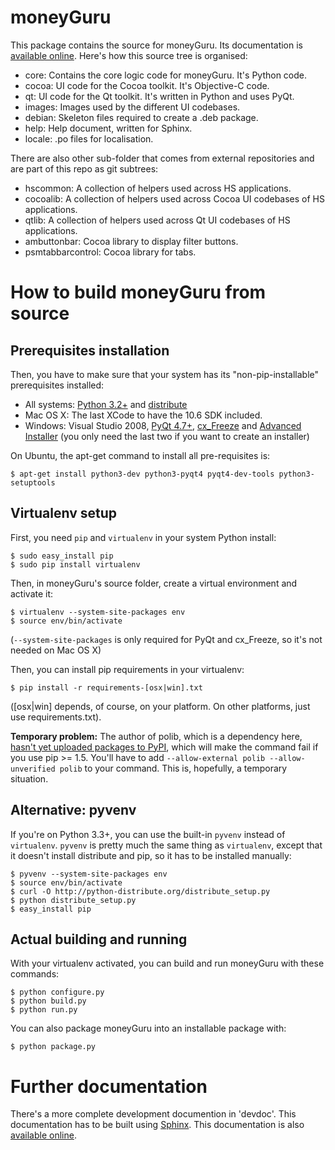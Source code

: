 # moneyGuru

This package contains the source for moneyGuru. Its documentation is
[available online][documentation]. Here's how this source tree is organised:

* core: Contains the core logic code for moneyGuru. It's Python code.
* cocoa: UI code for the Cocoa toolkit. It's Objective-C code.
* qt: UI code for the Qt toolkit. It's written in Python and uses PyQt.
* images: Images used by the different UI codebases.
* debian: Skeleton files required to create a .deb package.
* help: Help document, written for Sphinx.
* locale: .po files for localisation.

There are also other sub-folder that comes from external repositories and are part of this repo as
git subtrees:

* hscommon: A collection of helpers used across HS applications.
* cocoalib: A collection of helpers used across Cocoa UI codebases of HS applications.
* qtlib: A collection of helpers used across Qt UI codebases of HS applications.
* ambuttonbar: Cocoa library to display filter buttons.
* psmtabbarcontrol: Cocoa library for tabs.

# How to build moneyGuru from source

## Prerequisites installation

Then, you have to make sure that your system has its "non-pip-installable" prerequisites installed:

* All systems: [Python 3.2+][python] and [distribute][distribute]
* Mac OS X: The last XCode to have the 10.6 SDK included.
* Windows: Visual Studio 2008, [PyQt 4.7+][pyqt], [cx_Freeze][cxfreeze] and
  [Advanced Installer][advinst] (you only need the last two if you want to create an installer)

On Ubuntu, the apt-get command to install all pre-requisites is:

    $ apt-get install python3-dev python3-pyqt4 pyqt4-dev-tools python3-setuptools

## Virtualenv setup

First, you need `pip` and `virtualenv` in your system Python install:

    $ sudo easy_install pip
    $ sudo pip install virtualenv

Then, in moneyGuru's source folder, create a virtual environment and activate it:

    $ virtualenv --system-site-packages env
    $ source env/bin/activate

(`--system-site-packages` is only required for PyQt and cx_Freeze, so it's not needed on Mac OS X)

Then, you can install pip requirements in your virtualenv:

    $ pip install -r requirements-[osx|win].txt
    
([osx|win] depends, of course, on your platform. On other platforms, just use requirements.txt).

**Temporary problem:** The author of polib, which is a dependency here,
[hasn't yet uploaded packages to PyPI][polib], which will make the command fail if you use
pip >= 1.5. You'll have to add `--allow-external polib --allow-unverified polib` to your command.
This is, hopefully, a temporary situation.

## Alternative: pyvenv

If you're on Python 3.3+, you can use the built-in `pyvenv` instead of `virtualenv`. `pyvenv` is
pretty much the same thing as `virtualenv`, except that it doesn't install distribute and pip, so it
has to be installed manually:

    $ pyvenv --system-site-packages env
    $ source env/bin/activate
    $ curl -O http://python-distribute.org/distribute_setup.py
    $ python distribute_setup.py
    $ easy_install pip

## Actual building and running

With your virtualenv activated, you can build and run moneyGuru with these commands:

    $ python configure.py
    $ python build.py
    $ python run.py

You can also package moneyGuru into an installable package with:
    
    $ python package.py

# Further documentation

There's a more complete development documention in 'devdoc'. This documentation has to be built
using [Sphinx][sphinx]. This documentation is also [available online][devdocs].

[documentation]: http://www.hardcoded.net/moneyguru/help/en/
[python]: http://www.python.org/
[distribute]: https://pypi.python.org/pypi/distribute
[pyqt]: http://www.riverbankcomputing.com
[cxfreeze]: http://cx-freeze.sourceforge.net/
[advinst]: http://www.advancedinstaller.com
[sphinx]: http://sphinx.pocoo.org/
[devdocs]: http://www.hardcoded.net/docs/moneyguru/
[polib]: https://bitbucket.org/izi/polib/issue/42
